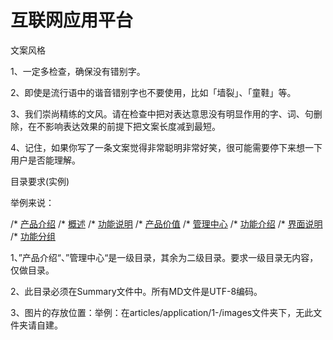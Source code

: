 # 互联网应用平台

文案风格

1、一定多检查，确保没有错别字。

2、即使是流行语中的谐音错别字也不要使用，比如「墙裂」、「童鞋」等。

3、我们崇尚精练的文风。请在检查中把对表达意思没有明显作用的字、词、句删除，在不影响表达效果的前提下把文案长度减到最短。

4、记住，如果你写了一条文案觉得非常聪明非常好笑，很可能需要停下来想一下用户是否能理解。 

目录要求(实例)

举例来说：

/* [产品介绍](articles/application/1-/prod_intro.md)
    /* [概述](articles/application/1-/gai_shu.md)
    /* [功能说明](articles/application/1-/functions.md)
    /* [产品价值](articles/application/1-/values.md)
/* [管理中心](articles/application/2-/manage_center.md)
    /* [功能介绍](articles/application/2-/center_functions.md)
    /* [界面说明](articles/application/2-/interface.md)
    /* [功能分组](articles/application/2-/function_group.md)

  
1、”产品介绍“、”管理中心“是一级目录，其余为二级目录。要求一级目录无内容，仅做目录。

2、此目录必须在Summary文件中。所有MD文件是UTF-8编码。

3、图片的存放位置：举例：在articles/application/1-/images文件夹下，无此文件夹请自建。

